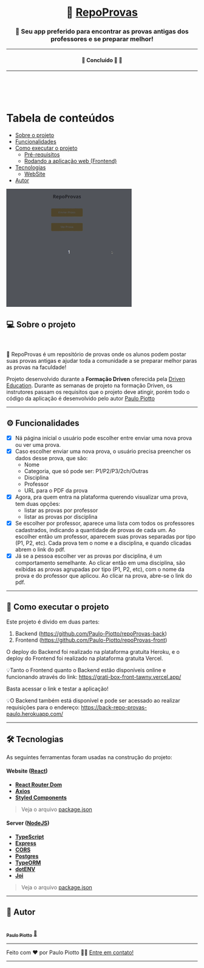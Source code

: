 <h1 align="center">
     📝 <a href="#" alt="site do ecoleta">RepoProvas</a>
</h1>

<h3 align="center">
    📝 Seu app preferido para encontrar as provas antigas dos professores e se preparar melhor! 
</h3>

---

<h4 align="center">
	🚧   Concluído 🚀 🚧
</h4>

---
<br><br>
Tabela de conteúdos
=================
<!--ts-->
   * [Sobre o projeto](#-sobre-o-projeto)
   * [Funcionalidades](#-funcionalidades)
   * [Como executar o projeto](#-como-executar-o-projeto)
     * [Pré-requisitos](#pré-requisitos)
     * [Rodando a aplicação web (Frontend)](#frontend)
   * [Tecnologias](#-tecnologias)
     * [WebSite](#Website)
   * [Autor](#-autor)
<!--te-->

<img src="./public/assets/repoProvas-demo.gif" width="330px"/>


## 💻 Sobre o projeto
<br>

📝 RepoProvas é um repositório de provas onde os alunos podem postar suas provas antigas e ajudar toda a comunidade a se preparar melhor paras as provas na faculdade! 


Projeto desenvolvido durante a **Formação Driven** oferecida pela [Driven Education](https://www.driven.com.br/?utm_source=search&utm_medium=google-ads&utm_campaign=branding&gclid=Cj0KCQiA7oyNBhDiARIsADtGRZa8cqYastMgHzxSP4gfGdixu6ib79VG7zi6xrecJNkRGD1D2Ap7k20aAuxIEALw_wcB).
Durante as semanas de projeto na formação Driven, os instrutores passam os requisitos que o projeto deve atingir, porém todo o código da aplicação é desenvolvido pelo autor [Paulo Piotto](https://github.com/Paulo-Piotto)

---

## ⚙️ Funcionalidades

- [x] Ná página inicial o usuário pode escolher entre enviar uma nova prova ou ver uma prova.
- [x] Caso escolher enviar uma nova prova, o usuário precisa preencher os dados desse prova, que são:
    - Nome
    - Categoria, que só pode ser: P1/P2/P3/2ch/Outras
    - Disciplina
    - Professor
    - URL para o PDF da prova
- [x] Agora, pra quem entra na plataforma querendo visualizar uma prova, tem duas opções:
    - listar as provas por professor
    - listar as provas por disciplina
- [x] Se escolher por professor, aparece uma lista com todos os professores cadastrados, indicando a quantidade de provas de cada um. Ao escolher então um professor, aparecem suas provas separadas por tipo (P1, P2, etc). Cada prova tem o nome e a disciplina, e quando clicadas abrem o link do pdf.
- [x] Já se a pessoa escolher ver as provas por disciplina, é um comportamento semelhante. Ao clicar então em uma disciplina, são exibidas as provas agrupadas por tipo (P1, P2, etc), com o nome da prova e do professor que aplicou. Ao clicar na prova, abre-se o link do pdf.

---

## 🚀 Como executar o projeto

Este projeto é divido em duas partes:
1. Backend (https://github.com/Paulo-Piotto/repoProvas-back) 
2. Frontend (https://github.com/Paulo-Piotto/repoProvas-front)

O deploy do Backend foi realizado na plataforma gratuita Heroku, e o deploy do Frontend foi realizado na plataforma gratuita Vercel.

💡Tanto o Frontend quanto o Backend estão disponíveis online e funcionando através do link: https://grati-box-front-tawny.vercel.app/

Basta acessar o link e testar a aplicação!

💡O Backend também está disponível e pode ser acessado ao realizar requisições para o endereço: https://back-repo-provas-paulo.herokuapp.com/

---

## 🛠 Tecnologias

As seguintes ferramentas foram usadas na construção do projeto:

#### **Website**  ([React](https://reactjs.org/))

-   **[React Router Dom](https://github.com/ReactTraining/react-router/tree/master/packages/react-router-dom)**
-   **[Axios](https://github.com/axios/axios)**
-   **[Styled Components](https://styled-components.com/)**

> Veja o arquivo  [package.json](https://github.com/Paulo-Piotto/repoProvas-front/blob/main/package.json)

#### **Server**  ([NodeJS](https://nodejs.org/en/))

-   **[TypeScript](https://www.typescriptlang.org/)**
-   **[Express](https://expressjs.com/)**
-   **[CORS](https://expressjs.com/en/resources/middleware/cors.html)**
-   **[Postgres](https://node-postgres.com/)**
-   **[TypeORM](https://typeorm.io/#/)**
-   **[dotENV](https://github.com/motdotla/dotenv)**
-   **[Joi](https://github.com/hapijs/joi)**


> Veja o arquivo  [package.json](https://github.com/Paulo-Piotto/repoProvas-back/blob/main/package.json)

---

## 🦸 Autor

<a href="https://www.linkedin.com/in/paulo-henrique-amancio-piotto-b745a1167/">
 <img style="border-radius: 50%;" src="https://avatars.githubusercontent.com/u/83779118?v=4" width="100px;" alt=""/>
 <br />
 <sub><b>Paulo Piotto</b></sub></a> <a href="https://www.linkedin.com/in/paulo-henrique-amancio-piotto-b745a1167/">🚀</a>
 <br />

---

Feito com ❤️ por Paulo Piotto 👋🏽 [Entre em contato!](https://www.linkedin.com/in/paulopiotto/)

---